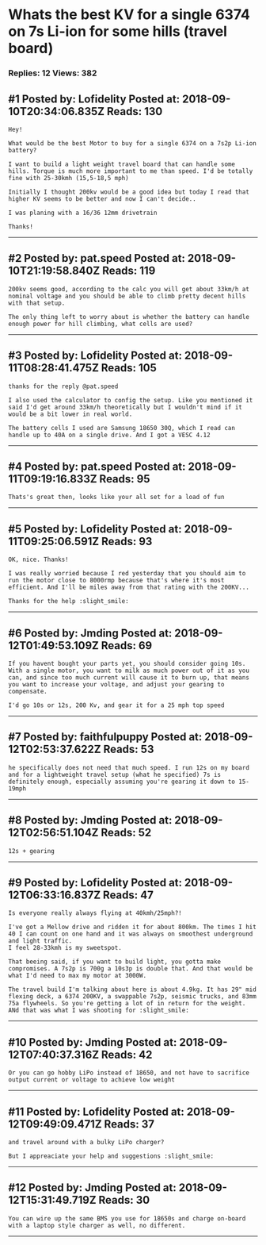 # Whats the best KV for a single 6374 on 7s Li-ion for some hills (travel board)

### Replies: 12 Views: 382

## \#1 Posted by: Lofidelity Posted at: 2018-09-10T20:34:06.835Z Reads: 130

```
Hey!

What would be the best Motor to buy for a single 6374 on a 7s2p Li-ion battery?

I want to build a light weight travel board that can handle some hills. Torque is much more important to me than speed. I'd be totally fine with 25-30kmh (15,5-18,5 mph)

Initially I thought 200kv would be a good idea but today I read that higher KV seems to be better and now I can't decide..

I was planing with a 16/36 12mm drivetrain

Thanks!
```

---
## \#2 Posted by: pat.speed Posted at: 2018-09-10T21:19:58.840Z Reads: 119

```
200kv seems good, according to the calc you will get about 33km/h at nominal voltage and you should be able to climb pretty decent hills with that setup.

The only thing left to worry about is whether the battery can handle enough power for hill climbing, what cells are used?
```

---
## \#3 Posted by: Lofidelity Posted at: 2018-09-11T08:28:41.475Z Reads: 105

```
thanks for the reply @pat.speed

I also used the calculator to config the setup. Like you mentioned it said I'd get around 33km/h theoretically but I wouldn't mind if it would be a bit lower in real world. 

The battery cells I used are Samsung 18650 30Q, which I read can handle up to 40A on a single drive. And I got a VESC 4.12
```

---
## \#4 Posted by: pat.speed Posted at: 2018-09-11T09:19:16.833Z Reads: 95

```
Thats's great then, looks like your all set for a load of fun
```

---
## \#5 Posted by: Lofidelity Posted at: 2018-09-11T09:25:06.591Z Reads: 93

```
OK, nice. Thanks!

I was really worried because I red yesterday that you should aim to run the motor close to 8000rmp because that's where it's most efficient. And I'll be miles away from that rating with the 200KV...

Thanks for the help :slight_smile:
```

---
## \#6 Posted by: Jmding Posted at: 2018-09-12T01:49:53.109Z Reads: 69

```
If you havent bought your parts yet, you should consider going 10s.  With a single motor, you want to milk as much power out of it as you can, and since too much current will cause it to burn up, that means you want to increase your voltage, and adjust your gearing to compensate.

I'd go 10s or 12s, 200 Kv, and gear it for a 25 mph top speed
```

---
## \#7 Posted by: faithfulpuppy Posted at: 2018-09-12T02:53:37.622Z Reads: 53

```
he specifically does not need that much speed. I run 12s on my board and for a lightweight travel setup (what he specified) 7s is definitely enough, especially assuming you're gearing it down to 15-19mph
```

---
## \#8 Posted by: Jmding Posted at: 2018-09-12T02:56:51.104Z Reads: 52

```
12s + gearing
```

---
## \#9 Posted by: Lofidelity Posted at: 2018-09-12T06:33:16.837Z Reads: 47

```
Is everyone really always flying at 40kmh/25mph?!

I've got a Mellow drive and ridden it for about 800km. The times I hit 40 I can count on one hand and it was always on smoothest underground and light traffic.
I feel 28-33kmh is my sweetspot.

That beeing said, if you want to build light, you gotta make compromises. A 7s2p is 700g a 10s3p is double that. And that would be what I'd need to max my motor at 3000W.

The travel build I'm talking about here is about 4.9kg. It has 29" mid flexing deck, a 6374 200KV, a swappable 7s2p, seismic trucks, and 83mm 75a flywheels. So you're getting a lot of in return for the weight. ANd that was what I was shooting for :slight_smile:
```

---
## \#10 Posted by: Jmding Posted at: 2018-09-12T07:40:37.316Z Reads: 42

```
Or you can go hobby LiPo instead of 18650, and not have to sacrifice output current or voltage to achieve low weight
```

---
## \#11 Posted by: Lofidelity Posted at: 2018-09-12T09:49:09.471Z Reads: 37

```
and travel around with a bulky LiPo charger?

But I appreaciate your help and suggestions :slight_smile:
```

---
## \#12 Posted by: Jmding Posted at: 2018-09-12T15:31:49.719Z Reads: 30

```
You can wire up the same BMS you use for 18650s and charge on-board with a laptop style charger as well, no different.
```

---
